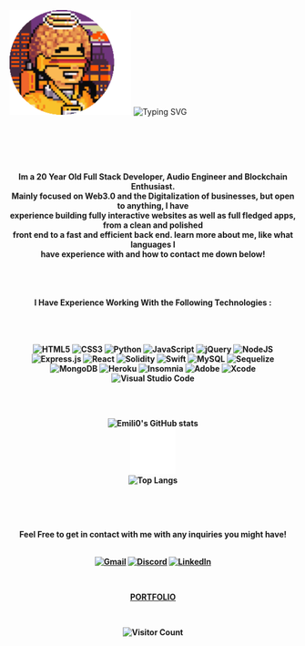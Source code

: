  ![Img](/Emilioethimg.png) ![Typing SVG](https://readme-typing-svg.herokuapp.com?font=Fira+Code&size=35&pause=1000&color=FDC61A&width=600&height=145&lines=Hello!+My+Name+is+Emili0)
 </br>
 </br>
 </br>
 ## 
</br>
</br>
<div align=center> <strong> Im a 20 Year Old Full Stack Developer, Audio Engineer and Blockchain Enthusiast. </br> Mainly focused on Web3.0 and the Digitalization of businesses, but open to anything, I have </br> experience building fully interactive websites as well as full fledged apps, from a clean and polished </br>  front end to a fast and efficient back end. learn more about me, like what languages I </br> have experience with and how to contact me down below! </srong> </div>
</br>
</br>
</br>
</br>
<div align=center>
<strong> I Have Experience Working With the Following Technologies : </strong>
</div>
</br>
</br>
</br>
<div align=center>

![HTML5](https://img.shields.io/badge/html5-%23E34F26.svg?style=for-the-badge&logo=html5&logoColor=white)
![CSS3](https://img.shields.io/badge/css3-%231572B6.svg?style=for-the-badge&logo=css3&logoColor=white)
![Python](https://img.shields.io/badge/python-3670A0?style=for-the-badge&logo=python&logoColor=ffdd54)
![JavaScript](https://img.shields.io/badge/javascript-%23323330.svg?style=for-the-badge&logo=javascript&logoColor=%23F7DF1E)
![jQuery](https://img.shields.io/badge/jquery-%230769AD.svg?style=for-the-badge&logo=jquery&logoColor=white)
![NodeJS](https://img.shields.io/badge/node.js-6DA55F?style=for-the-badge&logo=node.js&logoColor=white)
![Express.js](https://img.shields.io/badge/express.js-%23404d59.svg?style=for-the-badge&logo=express&logoColor=%2361DAFB)
![React](https://img.shields.io/badge/react-%2320232a.svg?style=for-the-badge&logo=react&logoColor=%2361DAFB)
![Solidity](https://img.shields.io/badge/Solidity-%23363636.svg?style=for-the-badge&logo=solidity&logoColor=white)
![Swift](https://img.shields.io/badge/swift-F54A2A?style=for-the-badge&logo=swift&logoColor=white)
![MySQL](https://img.shields.io/badge/mysql-%2300f.svg?style=for-the-badge&logo=mysql&logoColor=white)
![Sequelize](https://img.shields.io/badge/Sequelize-52B0E7?style=for-the-badge&logo=Sequelize&logoColor=white)
![MongoDB](https://img.shields.io/badge/MongoDB-%234ea94b.svg?style=for-the-badge&logo=mongodb&logoColor=white)
![Heroku](https://img.shields.io/badge/heroku-%23430098.svg?style=for-the-badge&logo=heroku&logoColor=white)
![Insomnia](https://img.shields.io/badge/Insomnia-black?style=for-the-badge&logo=insomnia&logoColor=5849BE)
![Adobe](https://img.shields.io/badge/adobe-%23FF0000.svg?style=for-the-badge&logo=adobe&logoColor=white)
![Xcode](https://img.shields.io/badge/Xcode-007ACC?style=for-the-badge&logo=Xcode&logoColor=white)
![Visual Studio Code](https://img.shields.io/badge/Visual%20Studio%20Code-0078d7.svg?style=for-the-badge&logo=visual-studio-code&logoColor=white)
</div>
</br>
</br>
<div align=center>

![Emili0's GitHub stats](https://github-readme-stats.vercel.app/api?username=EmilioEth&show_icons=true&count_private=true&hide=contribs,issues&theme=merko) </br>
![Img](/SpaceReadme.png) </br>
![Top Langs](https://github-readme-stats.vercel.app/api/top-langs/?username=Emilioeth&theme=merko) 

</div>
</br>
</br>

## 

<div align=center>

Feel Free to get in contact with me with any inquiries you might have! </br></br>


  [![Gmail](https://img.shields.io/badge/Gmail-D14836?style=for-the-badge&logo=gmail&logoColor=white)](mailto:web@emili0.com)
  [![Discord](https://img.shields.io/badge/Emili0-%237289DA.svg?style=for-the-badge&logo=discord&logoColor=white)](https://discordapp.com/users/345388388951654400/)
  [![LinkedIn](https://img.shields.io/badge/linkedin-%230077B5.svg?style=for-the-badge&logo=linkedin&logoColor=white)](https://www.linkedin.com/in/emilio-03728822a/)
  
  </br>
  
  [PORTFOLIO](https://emili0.com/)
  
  </br>
  
  ![Visitor Count](https://profile-counter.glitch.me/Emilioeth/count.svg)

</div>
